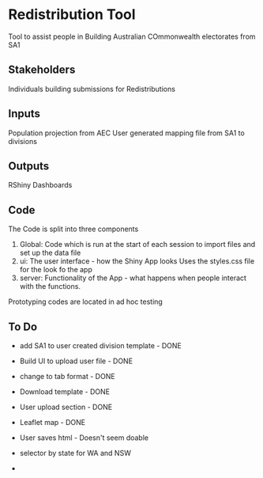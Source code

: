 # Redistribution Tool

Tool to assist people in Building Australian COmmonwealth electorates from SA1 

## Stakeholders
Individuals building submissions for Redistributions

## Inputs
Population projection from AEC
User generated mapping file from SA1 to divisions

## Outputs 
RShiny Dashboards

## Code 
The Code is split into three components
1. Global: Code which is run at the start of each session to import files and set up the data file
2. ui: The user interface - how the Shiny App looks
    Uses the styles.css file for the look fo the app
3. server: Functionality of the App - what happens when people interact with the functions. 

Prototyping codes are located in ad hoc testing

## To Do
- add SA1 to user created division template - DONE

- Build UI to upload user file - DONE
- change to tab format - DONE
- Download template - DONE
- User upload section - DONE
- Leaflet map - DONE
- User saves html - Doesn't seem doable
- selector by state for WA and NSW
- 
